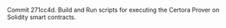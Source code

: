 Commit 271cc4d.                    Build and Run scripts for executing the Certora Prover on Solidity smart contracts.